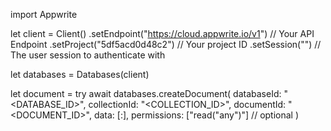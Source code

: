 import Appwrite

let client = Client()
    .setEndpoint("https://cloud.appwrite.io/v1") // Your API Endpoint
    .setProject("5df5acd0d48c2") // Your project ID
    .setSession("") // The user session to authenticate with

let databases = Databases(client)

let document = try await databases.createDocument(
    databaseId: "<DATABASE_ID>",
    collectionId: "<COLLECTION_ID>",
    documentId: "<DOCUMENT_ID>",
    data: [:],
    permissions: ["read("any")"] // optional
)


